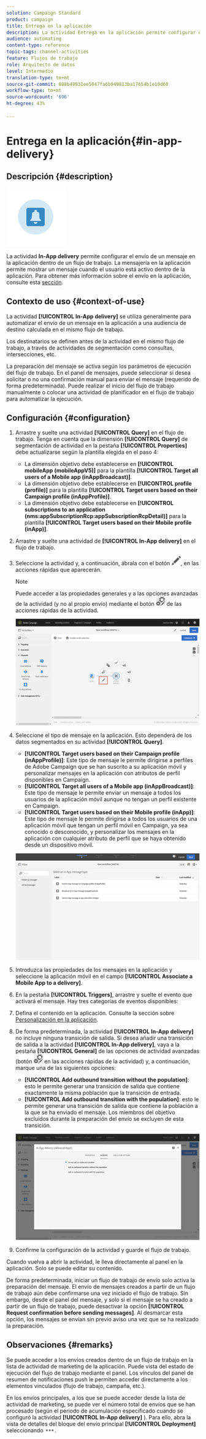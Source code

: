 ```yaml
---
solution: Campaign Standard
product: campaign
title: Entrega en la aplicación
description: La actividad Entrega en la aplicación permite configurar el envío de un mensaje en la aplicación dentro de un flujo de trabajo.
audience: automating
content-type: reference
topic-tags: channel-activities
feature: Flujos de trabajo
role: Arquitecto de datos
level: Intermedio
translation-type: tm+mt
source-git-commit: 088b49931ee5047fa6b949813ba17654b1e10d60
workflow-type: tm+mt
source-wordcount: '696'
ht-degree: 43%

---
```



# Entrega en la aplicación{#in-app-delivery}

## Descripción {#description}

![](assets/wkf_in_app_1.png)

La actividad **In-App delivery** permite configurar el envío de un mensaje en la aplicación dentro de un flujo de trabajo. La mensajería en la aplicación permite mostrar un mensaje cuando el usuario está activo dentro de la aplicación. Para obtener más información sobre el envío en la aplicación, consulte esta [sección](../../channels/using/about-in-app-messaging.md).

## Contexto de uso {#context-of-use}

La actividad **[!UICONTROL In-App delivery]** se utiliza generalmente para automatizar el envío de un mensaje en la aplicación a una audiencia de destino calculada en el mismo flujo de trabajo.

Los destinatarios se definen antes de la actividad en el mismo flujo de trabajo, a través de actividades de segmentación como consultas, intersecciones, etc.

La preparación del mensaje se activa según los parámetros de ejecución del flujo de trabajo. En el panel de mensajes, puede seleccionar si desea solicitar o no una confirmación manual para enviar el mensaje (requerido de forma predeterminada). Puede realizar el inicio del flujo de trabajo manualmente o colocar una actividad de planificador en el flujo de trabajo para automatizar la ejecución.

## Configuración {#configuration}

1. Arrastre y suelte una actividad **[!UICONTROL Query]** en el flujo de trabajo. Tenga en cuenta que la dimensión **[!UICONTROL Query]** de segmentación de actividad en la pestaña **[!UICONTROL Properties]** debe actualizarse según la plantilla elegida en el paso 4:

   * La dimensión objetivo debe establecerse en **[!UICONTROL mobileApp (mobileAppV5)]** para la plantilla **[!UICONTROL Target all users of a Mobile app (inAppBroadcast)]**.
   * La dimensión objetivo debe establecerse en **[!UICONTROL profile (profile)]** para la plantilla **[!UICONTROL Target users based on their Campaign profile (inAppProfile)]**.
   * La dimensión objetivo debe establecerse en **[!UICONTROL subscriptions to an application (nms:appSubscriptionRcp:appSubscriptionRcpDetail)]** para la plantilla **[!UICONTROL Target users based on their Mobile profile (inApp)]**.

1. Arrastre y suelte una actividad de **[!UICONTROL In-App delivery]** en el flujo de trabajo.
1. Seleccione la actividad y, a continuación, ábrala con el botón ![](assets/edit_darkgrey-24px.png), en las acciones rápidas que aparecerán.

   >[!NOTE]
   >
   >Puede acceder a las propiedades generales y a las opciones avanzadas de la actividad (y no al propio envío) mediante el botón ![](assets/dlv_activity_params-24px.png) de las acciones rápidas de la actividad.

   ![](assets/wkf_in_app_3.png)

1. Seleccione el tipo de mensaje en la aplicación. Esto dependerá de los datos segmentados en su actividad **[!UICONTROL Query]**.

   * **[!UICONTROL Target users based on their Campaign profile (inAppProfile)]**: Este tipo de mensaje le permite dirigirse a perfiles de Adobe Campaign que se han suscrito a su aplicación móvil y personalizar mensajes en la aplicación con atributos de perfil disponibles en Campaign.
   * **[!UICONTROL Target all users of a Mobile app (inAppBroadcast)]**: Este tipo de mensaje le permite enviar un mensaje a todos los usuarios de la aplicación móvil aunque no tengan un perfil existente en Campaign.
   * **[!UICONTROL Target users based on their Mobile profile (inApp)]**: Este tipo de mensaje le permite dirigirse a todos los usuarios de una aplicación móvil que tengan un perfil móvil en Campaign, ya sea conocido o desconocido, y personalizar los mensajes en la aplicación con cualquier atributo de perfil que se haya obtenido desde un dispositivo móvil.

   ![](assets/wkf_in_app_4.png)

1. Introduzca las propiedades de los mensajes en la aplicación y seleccione la aplicación móvil en el campo **[!UICONTROL Associate a Mobile App to a delivery]**.
1. En la pestaña **[!UICONTROL Triggers]**, arrastre y suelte el evento que activará el mensaje. Hay tres categorías de eventos disponibles:
1. Defina el contenido en la aplicación. Consulte la sección sobre [Personalización en la aplicación](../../channels/using/customizing-an-in-app-message.md).
1. De forma predeterminada, la actividad **[!UICONTROL In-App delivery]** no incluye ninguna transición de salida. Si desea añadir una transición de salida a la actividad **[!UICONTROL In-App delivery]**, vaya a la pestaña **[!UICONTROL General]** de las opciones de actividad avanzadas (botón ![](assets/dlv_activity_params-24px.png) en las acciones rápidas de la actividad) y, a continuación, marque una de las siguientes opciones:

   * **[!UICONTROL Add outbound transition without the population]**: esto le permite generar una transición de salida que contiene exactamente la misma población que la transición de entrada.
   * **[!UICONTROL Add outbound transition with the population]**: esto le permite generar una transición de salida que contiene la población a la que se ha enviado el mensaje. Los miembros del objetivo excluidos durante la preparación del envío se excluyen de esta transición.

   ![](assets/wkf_in_app_5.png)

1. Confirme la configuración de la actividad y guarde el flujo de trabajo.

Cuando vuelva a abrir la actividad, le lleva directamente al panel en la aplicación. Solo se puede editar su contenido.

De forma predeterminada, iniciar un flujo de trabajo de envío solo activa la preparación del mensaje. El envío de mensajes creados a partir de un flujo de trabajo aún debe confirmarse una vez iniciado el flujo de trabajo. Sin embargo, desde el panel del mensaje, y solo si el mensaje se ha creado a partir de un flujo de trabajo, puede desactivar la opción **[!UICONTROL Request confirmation before sending messages]**. Al desmarcar esta opción, los mensajes se envían sin previo aviso una vez que se ha realizado la preparación.

## Observaciones {#remarks}

Se puede acceder a los envíos creados dentro de un flujo de trabajo en la lista de actividad de marketing de la aplicación. Puede vista del estado de ejecución del flujo de trabajo mediante el panel. Los vínculos del panel de resumen de notificaciones push le permiten acceder directamente a los elementos vinculados (flujo de trabajo, campaña, etc.).

En los envíos principales, a los que se puede acceder desde la lista de actividad de marketing, se puede ver el número total de envíos que se han procesado (según el periodo de acumulación especificado cuando se configuró la actividad **[!UICONTROL In-App delivery]** ). Para ello, abra la vista de detalles del bloque del envío principal **[!UICONTROL Deployment]** seleccionando ![](assets/wkf_dlv_detail_button.png).
